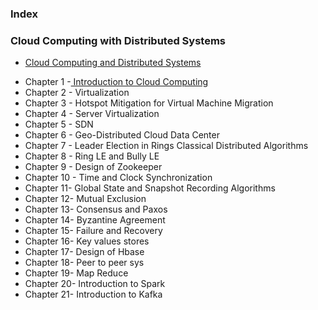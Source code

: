 ### Index
### Cloud Computing with Distributed Systems 

* [Cloud Computing and Distributed Systems ](https://drive.google.com/drive/folders/1-LqmeA9HaZtyqGQK0ntSsm1bBKvsV6Jq?usp=sharing)

<ul>
<li>Chapter 1 -<a href="https://drive.google.com/file/d/1JlYmBdtvs1wT1pUWiBgLR_Aln1zcBd_Y/view?usp=sharing"> Introduction to Cloud Computing</a></li>

<li>Chapter 2 - Virtualization</li>

<li>Chapter 3 - Hotspot Mitigation for Virtual Machine Migration</li>

<li>Chapter 4 - Server Virtualization</li>

<li>Chapter 5 - SDN</li>

<li>Chapter 6 - Geo-Distributed Cloud Data Center</li>

<li>Chapter 7 - Leader Election in Rings Classical Distributed Algorithms</li>

<li>Chapter 8 - Ring LE and Bully LE</li>

<li>Chapter 9 - Design of Zookeeper</li>

<li>Chapter 10 - Time and Clock Synchronization </li>

<li>Chapter 11- Global State and Snapshot Recording Algorithms</li>

<li>Chapter 12- Mutual Exclusion</li>

<li>Chapter 13- Consensus and Paxos</li>

<li>Chapter 14- Byzantine Agreement</li>

<li>Chapter 15- Failure and Recovery </li>

<li>Chapter 16- Key values stores</li>

<li>Chapter 17- Design of Hbase</li>

<li>Chapter 18- Peer to peer sys</li>

<li>Chapter 19- Map Reduce</li>

<li>Chapter 20- Introduction to Spark</li>

<li>Chapter 21- Introduction to Kafka</li>
</ul>




